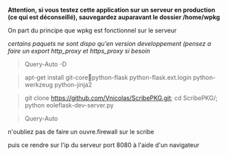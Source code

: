**Attention, si vous testez cette application sur un serveur en production (ce qui est déconseillé), sauvegardez auparavant le dossier /home/wpkg**

On part du principe que wpkg est fonctionnel sur le serveur

*certains paquets ne sont dispo qu'en version developpement (pensez a faire un export http_proxy et https_proxy si besoin*


> Query-Auto -D

> apt-get install git-corepython-flask python-flask.ext.login python-werkzeug python-jinja2 


> git clone https://github.com/Vnicolas/ScribePKG.git; cd ScribePKG/; python eoleflask-dev-server.py

> Query-Auto

n'oubliez pas de faire un ouvre.firewall sur le scribe

puis ce rendre sur l'ip du serveur port 8080 à l'aide d'un navigateur




